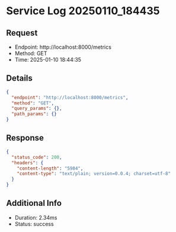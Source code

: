 # Service Log 20250110_184435

## Request
- Endpoint: http://localhost:8000/metrics
- Method: GET
- Time: 2025-01-10 18:44:35

## Details
```json
{
  "endpoint": "http://localhost:8000/metrics",
  "method": "GET",
  "query_params": {},
  "path_params": {}
}
```

## Response
```json
{
  "status_code": 200,
  "headers": {
    "content-length": "5984",
    "content-type": "text/plain; version=0.0.4; charset=utf-8"
  }
}
```

## Additional Info
- Duration: 2.34ms
- Status: success
